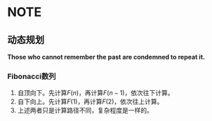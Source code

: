 # NOTE

## 动态规划
**Those who cannot remember the past are condemned to repeat it.**
### Fibonacci数列
1. 自顶向下。先计算$F(n)$，再计算$F(n-1)$，依次往下计算。
2. 自下向上。先计算$F(1)$，再计算$F(2)$，依次往上计算。
3. 上述两者只是计算路径不同，复杂程度是一样的。